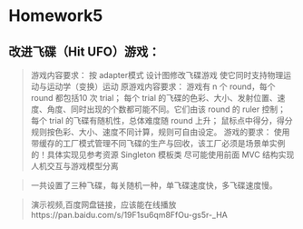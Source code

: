 # Homework5
## 改进飞碟（Hit UFO）游戏：
> 游戏内容要求： 
按 adapter模式 设计图修改飞碟游戏
使它同时支持物理运动与运动学（变换）运动
> 原游戏内容要求： 
游戏有 n 个 round，每个 round 都包括10 次 trial；
每个 trial 的飞碟的色彩、大小、发射位置、速度、角度、同时出现的个数都可能不同。它们由该 round 的 ruler 控制；
每个 trial 的飞碟有随机性，总体难度随 round 上升；
鼠标点中得分，得分规则按色彩、大小、速度不同计算，规则可自由设定。
游戏的要求： 
使用带缓存的工厂模式管理不同飞碟的生产与回收，该工厂必须是场景单实例的！具体实现见参考资源 Singleton 模板类
尽可能使用前面 MVC 结构实现人机交互与游戏模型分离

> 一共设置了三种飞碟，每关随机一种，单飞碟速度快，多飞碟速度慢。

> 演示视频,百度网盘链接，应该能在线播放https://pan.baidu.com/s/19F1su6qm8FfOu-gs5r-_HA
